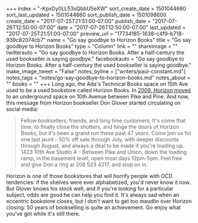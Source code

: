 +++
index = "-KpxDy0LL53sQbbUSeXW"
sort_create_date = 1501044660
sort_last_updated = 1501044660
sort_publish_date = 1501098600
create_date = "2017-07-25T21:51:00-07:00"
publish_date = "2017-07-26T12:50:00-07:00"
date = "2017-07-26T12:50:00-07:00"
last_updated = "2017-07-25T21:51:00-07:00"
preview_url = "17734185-1638-c4f9-b718-939c82074cb7"
name = "Go say goodbye to Horizon Books"
title = "Go say goodbye to Horizon Books"
type = "Column"
link = ""
shareimage = ""
twitterauto = "Go say goodbye to Horizon Books. After a half-century the used bookseller is saying goodbye."
facebookauto = "Go say goodbye to Horizon Books. After a half-century the used bookseller is saying goodbye."
make_image_tweet = "False"
notes_byline = ["writers/paul-constant.md"]
notes_tags = "notes/go-say-goodbye-to-horizon-books.md"
notes_about = ""
books = ""
+++
Long ago, the Ada's Technical Books space on 15th Ave used to be a used bookstore called Horizon Books. In [2009, Horizon moved](http://www.capitolhillseattle.com/2009/02/horizon-books-closing/) to an underground space on 10th Avenue between Pike and Pine. And now, this message from Horizon bookseller Don Glover started circulating on social media:

<blockquote>Fellow booksellers, friends, and long time customers, It's come that time, to finally close the shutters, and hinge the doors of Horizon Books, but it's been a grand run these past 47 years. Come join us for one last jaunt - 50% off sale through July, with deeper discounts through August, and always a deal to be made if you're loading up. 1423 10th Ave Studio A - Between Pike and Union, down the loading ramp, in the basement level, open most days 12pm-5pm. Feel free and give Don a ring at 206 523 4217, and stop on in.</blockquote>

Horizon is one of those bookstores that will horrify people with OCD tendencies: if the shelves were ever alphabetized, you'd never know it now. But Glover knows his stock well, and if you're looking for a particular subject, odds are good he can help you find it. It's always sad when an eccentric bookstore closes, but I don't want to get too maudlin over Horizon closing: 50 years of bookselling is quite an achievement. Go enjoy what you've got while it's still there.